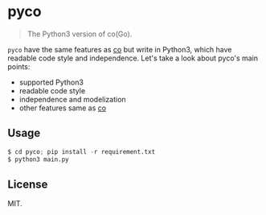 # pyco

> The Python3 version of co(Go).

`pyco` have the same features as [co](https://github.com/i0Ek3/co) but write in Python3, which have readable code style and independence. Let's take a look about pyco's main points:

- supported Python3
- readable code style
- independence and modelization
- other features same as [co](https://github.com/i0Ek3/co)

## Usage

```Python
$ cd pyco; pip install -r requirement.txt
$ python3 main.py
```

## License

MIT.

